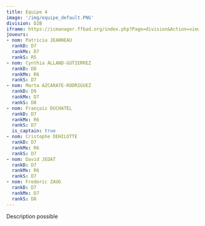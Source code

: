 ```yaml
---
title: Equipe 4
image: '/img/equipe_default.PNG'
division: D2B
iframe: https://icmanager.ffbad.org/index.php?Page=division&Action=view&ID_Division=6048&print=
joueurs:
- nom: Patricia JEANNEAU
  rankD: D7
  rankMx: D7
  rankS: R5
- nom: Cynthia ALLAND-GUTIERREZ
  rankD: D8
  rankMx: R6
  rankS: D7
- nom: Marta AZCARATE-RODRIGUEZ
  rankD: D9
  rankMx: D7
  rankS: D8
- nom: François DUCHATEL
  rankD: D7
  rankMx: R6
  rankS: D7
  is_captain: true
- nom: Cristophe DEHILOTTE
  rankD: D7
  rankMx: R6
  rankS: D7
- nom: David JEDAT
  rankD: D7
  rankMx: R6
  rankS: D7
- nom: Frederic ZAUG
  rankD: D7
  rankMx: D7
  rankS: D8
---
```


Description possible
